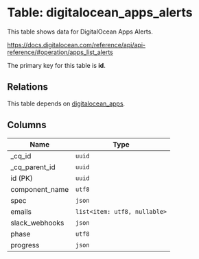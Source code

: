 # Table: digitalocean_apps_alerts

This table shows data for DigitalOcean Apps Alerts.

https://docs.digitalocean.com/reference/api/api-reference/#operation/apps_list_alerts

The primary key for this table is **id**.

## Relations

This table depends on [digitalocean_apps](digitalocean_apps.md).

## Columns

| Name          | Type          |
| ------------- | ------------- |
|_cq_id|`uuid`|
|_cq_parent_id|`uuid`|
|id (PK)|`uuid`|
|component_name|`utf8`|
|spec|`json`|
|emails|`list<item: utf8, nullable>`|
|slack_webhooks|`json`|
|phase|`utf8`|
|progress|`json`|